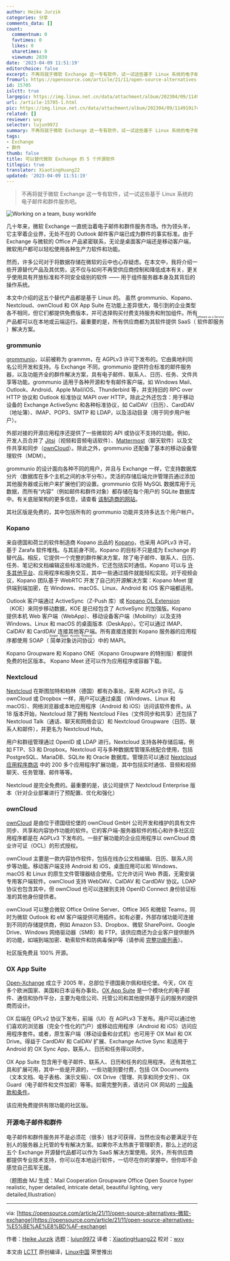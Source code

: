 ```yaml
---
author: Heike Jurzik
categories: 分享
comments_data: []
count:
  commentnum: 0
  favtimes: 0
  likes: 0
  sharetimes: 0
  viewnum: 2839
date: '2023-04-09 11:51:19'
editorchoice: false
excerpt: 不再将就于微软 Exchange 这一专有软件，试一试这些基于 Linux 系统的电子邮件和群件服务吧。
fromurl: https://opensource.com/article/21/11/open-source-alternatives-微软-exchange
id: 15705
islctt: true
largepic: https://img.linux.net.cn/data/attachment/album/202304/09/114919i7cu0zwk4e663x0c.jpg
url: /article-15705-1.html
pic: https://img.linux.net.cn/data/attachment/album/202304/09/114919i7cu0zwk4e663x0c.jpg.thumb.jpg
related: []
reviewer: wxy
selector: lujun9972
summary: 不再将就于微软 Exchange 这一专有软件，试一试这些基于 Linux 系统的电子邮件和群件服务吧。
tags:
- Exchange
- 群件
thumb: false
title: 可以替代微软 Exchange 的 5 个开源软件
titlepic: true
translator: XiaotingHuang22
updated: '2023-04-09 11:51:19'
---
```



> 
> 不再将就于微软 Exchange 这一专有软件，试一试这些基于 Linux 系统的电子邮件和群件服务吧。
> 
> 
> 


![](https://img.linux.net.cn/data/attachment/album/202304/09/114919i7cu0zwk4e663x0c.jpg "Working on a team, busy worklife")


几十年来，微软 Exchange 一直统治着电子邮件和群件服务市场。作为领头羊，它主宰着企业界，无处不在的 Outlook 邮件客户端已成为群件的事实标准。由于 Exchange 与微软的 Office 产品紧密联系，无论是桌面客户端还是移动客户端，微软用户都可以轻松使用各种生产力软件和功能。


然而，许多公司对于将数据存储在微软的云中也心存疑虑。在本文中，我将介绍一些开源替代产品及其优势。这不仅与如何不再受供应商控制和降低成本有关，更关乎使用具有开放标准和不同安全级别的软件 —— 用于组件服务器本身及其背后的操作系统。


本文中介绍的这五个替代产品都是基于 Linux 的。 虽然 grommunio、Kopano、Nextcloud、ownCloud 和 OX App Suite 在功能上差异很大，吸引到的企业类型各不相同，但它们都提供免费版本，并可选择购买付费支持服务和附加组件。所有产品都可以在本地或云端运行。最重要的是，所有供应商都为其软件提供 SaaS（<ruby> 软件即服务 <rt>  Software as a Service </rt></ruby>）解决方案。


### grommunio


[grommunio](https://grommunio.com/)，以前被称为 grammm，在 AGPLv3 许可下发布的。它由奥地利同名公司开发和支持。与 Exchange 不同，grommunio 提供符合标准的邮件服务器，以及功能齐全的群件解决方案，具有电子邮件、联系人、日历、任务、文件共享等功能。grommunio 适用于各种开源和专有邮件客户端，如 Windows Mail、Outlook、Android、Apple Mail/iOS、Thunderbird 等，并支持旧的 RPC over HTTP 协议和 Outlook 标准协议 MAPI over HTTP。除此之外还包含：用于移动设备的 Exchange ActiveSync 和各种标准协议，如 CalDAV（日历）、CardDAV（地址簿）、IMAP、POP3、SMTP 和 LDAP，以及活动目录（用于同步用户帐户）。


外部对接的开源应用程序还提供了一些微软的 API 或协议不支持的功能。例如，开发人员合并了 [Jitsi](https://opensource.com/article/20/5/open-source-video-conferencing)（视频和音频电话软件）、[Mattermost](https://opensource.com/article/20/7/mattermost)（聊天软件）以及文件共享和同步（[ownCloud](https://opensource.com/article/21/7/owncloud-windows-files)）。除此之外，grommunio 还配备了基本的移动设备管理软件（MDM）。


grommunio 的设计面向各种不同的用户，并且与 Exchange 一样，它支持数据库分片（数据库在多个主机之间的水平分布）。灵活的存储后端允许管理员通过添加其他服务器或云帐户来扩展他们的设置。grommunio 仅将 MySQL 数据库用于元数据，而所有“内容”（例如邮件和群件对象）都存储在每个用户的 SQLite 数据库中。有关底层架构的更多信息，请查看 [该制造商的网站](https://grommunio.com/features/architecture/)。


其社区版是免费的，其中包括所有的 grommunio 功能并支持多达五个用户帐户。


### Kopano


来自德国和荷兰的软件制造商 Kopano 出品的 [Kopano](https://kopano.com/)，也采用 AGPLv3 许可，基于 Zarafa 软件堆栈。与其前身不同，Kopano 的目标不只是成为 Exchange 的替代品。相反，它提供一个完整的群件解决方案，除了电子邮件、联系人、日历、任务、笔记和文档编辑这些标准功能外，它还包括实时通信。Kopano 可以与 [许多其他平台](https://kopano.com/products/interoperability/)、应用程序和服务交互，其中一些通过插件就能轻松实现。对于视频会议，Kopano 团队基于 WebRTC 开发了自己的开源解决方案：Kopano Meet 提供端到端加密，在 Windows、macOS、Linux、Android 和 iOS 客户端都适用。


Outlook 客户端通过 ActiveSync（Z-Push 库）或 [Kopano OL Extension](https://kb.kopano.io/display/WIKI/Setting+up+the+Kopano+OL+Extension)（KOE）来同步移动数据，KOE 是已经包含了 ActiveSync 的加强版。Kopano 提供本机 Web 客户端（WebApp）、移动设备客户端（Mobility）以及支持 Windows、Linux 和 macOS 的桌面版本（DeskApp）。它可以通过 IMAP、CalDAV 和 CardDAV 连接其他客户端。所有直接连接到 Kopano 服务器的应用程序都使用 SOAP（<ruby> 简单对象访问协议 <rt>  Simple Object Access Protocol </rt></ruby>）中的 MAPI。


Kopano Groupware 和 Kopano ONE（Kopano Groupware 的特别版）都提供免费的社区版本。 Kopano Meet 还可以作为应用程序或容器下载。


### Nextcloud


[Nextcloud](https://nextcloud.com/) 在斯图加特和柏林（德国）都有办事处，采用 AGPLv3 许可。与 ownCloud 或 Dropbox 一样，用户可以通过桌面（Windows、Linux 和 macOS）、网络浏览器或本地应用程序（Android 和 iOS）访问该软件套件。从 18 版本开始，Nextcloud 除了拥有 Nextcloud Files（文件同步和共享）还包括了 Nextcloud Talk（通话、聊天和网络会议）和 Nextcloud Groupware（日历、联系人和邮件），并更名为 Nextcloud Hub。


用户和群组管理通过 OpenID 或 LDAP 进行。Nextcloud 支持各种存储后端，例如 FTP、S3 和 Dropbox。Nextcloud 可与多种数据库管理系统配合使用，包括 PostgreSQL、MariaDB、SQLite 和 Oracle 数据库。管理员可以通过 [Nextcloud 应用程序商店](https://apps.nextcloud.com/) 中的 200 多个应用程序扩展功能，其中包括实时通信、音频和视频聊天、任务管理、邮件等等。


Nextcloud 是完全免费的。最重要的是，该公司提供了 Nextcloud Enterprise 版本（针对企业部署进行了预配置、优化和强化）


### ownCloud


[ownCloud](https://owncloud.com/) 是由位于德国纽伦堡的 ownCloud GmbH 公司开发和维护的具有文件同步、共享和内容协作功能的软件。它的客户端-服务器软件的核心和许多社区应用程序都是在 AGPLv3 下发布的。一些扩展功能的企业应用程序以 ownCloud 商业许可证（OCL）的形式授权。


ownCloud 主要是一款内容协作软件，包括在线办公文档编辑、日历、联系人同步等功能。移动客户端支持 Android 和 iOS，桌面应用可以和 Windows、macOS 和 Linux 的原生文件管理器结合使用。它允许访问 Web 界面，无需安装专用客户端软件。ownCloud 支持 WebDAV、CalDAV 和 CardDAV 协议。LDAP 协议也包含其中，但 ownCloud 也可以连接到支持 OpenID Connect 身份验证标准的其他身份提供者。


ownCloud 可以整合微软 Office Online Server、Office 365 和微软 Teams，同时为微软 Outlook 和 eM 客户端提供可用插件。如有必要，外部存储功能可连接到不同的存储提供商，例如 Amazon S3、Dropbox、微软 SharePoint、Google Drive、Windows 网络驱动器（SMB）和 FTP。该供应商还为企业客户提供额外的功能，如端到端加密、勒索软件和防病毒保护等（请参阅 [完整功能列表](https://owncloud.com/features/)）。


社区版免费且 100% 开源。


### OX App Suite


[Open-Xchange](https://www.open-xchange.com/) 成立于 2005 年，总部位于德国奥尔佩和纽伦堡。今天，OX 在多个欧洲国家、美国和日本设有办事处。[OX App Suite](https://www.open-xchange.com/products/ox-app-suite/) 是一个模块化的电子邮件、通信和协作平台，主要为电信公司、托管公司和其他提供基于云的服务的提供商而设计。


OX 后端在 GPLv2 协议下发布，前端（UI）在 AGPLv3 下发布。用户可以通过他们喜欢的浏览器（完全个性化的门户）或移动应用程序（Android 和 iOS）访问应用程序套件。或者，原生客户端（移动设备和台式机）也可用于 OX Mail 和 OX Drive。得益于 CardDAV 和 CalDAV 扩展、Exchange Active Sync 和适用于 Android 的 OX Sync App，联系人、日历和任务得以同步。


OX App Suite 包含用于电子邮件、联系人、日历和任务的应用程序。 还有其他工具和扩展可用，其中一些是开源的，一些功能则要付费，包括 OX Documents（文本文档、电子表格、演示文稿）、OX Drive（管理、共享和同步文件）、OX Guard（电子邮件和文件加密）等等。如需完整列表，请访问 OX 网站的 [一般条款和条件](https://www.open-xchange.com/terms-and-conditions/)。


该应用免费提供有限功能的社区版。


### 开源电子邮件和群件


电子邮件和群件服务并不是必须花（很多）钱才可获得，当然也没有必要满足于在别人的服务器上托管的专有解决方案。如果你不太热衷于管理职责，那么上述的这五个 Exchange 开源替代品都可以作为 SaaS 解决方案使用。另外，所有供应商都提供专业技术支持，你可以在本地运行软件，一切尽在你的掌握中，但你却不会感觉自己孤军无援。


（题图由 MJ 生成：Mail Cooperation Groupware Office Open Source hyper realistic, hyper detailed, intricate detail, beautiful lighting, very detailed,Illustration）




---


via: [https://opensource.com/article/21/11/open-source-alternatives-微软-exchange](https://opensource.com/article/21/11/open-source-alternatives-%E5%BE%AE%E8%BD%AF-exchange)


作者：[Heike Jurzik](https://opensource.com/users/hej) 选题：[lujun9972](https://github.com/lujun9972) 译者：[XiaotingHuang22](https://github.com/XiaotingHuang22) 校对：[wxy](https://github.com/wxy)


本文由 [LCTT](https://github.com/LCTT/TranslateProject) 原创编译，[Linux中国](https://linux.cn/) 荣誉推出